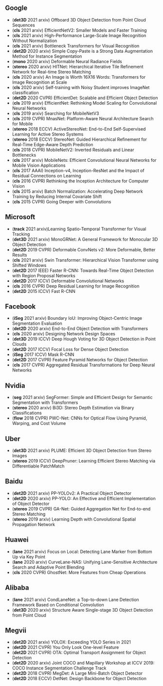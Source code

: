 ## Google
- (**det3D** 2021 arxiv) Offboard 3D Object Detection from Point Cloud Sequences
- (**cls** 2021 arxiv) EfficientNetV2: Smaller Models and Faster Training
- (**cls** 2021 arxiv) High-Performance Large-Scale Image Recognition Without Normalization
- (**cls** 2021 arxiv) Bottleneck Transformers for Visual Recognition
- (**det2D** 2020 arxiv) Simple Copy-Paste is a Strong Data Augmentation Method for Instance Segmentation
- (**mono** 2020 arxiv) Deformable Neural Radiance Fields
- (**stereo** 2020 arxiv) HITNet: Hierarchical Iterative Tile Refinement Network for Real-time Stereo Matching
- (**cls** 2020 arxiv) An Image is Worth 16X16 Words: Transformers for Image Recognition at Scale
- (**cls** 2020 arxiv) Self-training with Noisy Student improves ImageNet classification
- (**det2D** 2020 CVPR) EfficientDet: Scalable and Efficient Object Detection
- (**cls** 2019 arxiv) EfficientNet: Rethinking Model Scaling for Convolutional Neural Networks
- (**cls** 2019 arxiv) Searching for MobileNetV3
- (**cls** 2019 CVPR) MnasNet: Platform-Aware Neural Architecture Search for Mobile
- (**stereo** 2018 ECCV) ActiveStereoNet: End-to-End Self-Supervised Learning for Active Stereo Systems
- (**stereo** 2018 ECCV) StereoNet: Guided Hierarchical Refinement for Real-Time Edge-Aware Depth Prediction
- (**cls** 2018 CVPR) MobileNetV2: Inverted Residuals and Linear Bottlenecks
- (**cls** 2017 arxiv) MobileNets: Efficient Convolutional Neural Networks for Mobile Vision Applications
- (**cls** 2017 AAAI) Inception-v4, Inception-ResNet and the Impact of Residual Connections on Learning
- (**cls** 2016 CVPR) Rethinking the Inception Architecture for Computer Vision
- (**cls** 2015 arxiv) Batch Normalization: Accelerating Deep Network Training by Reducing Internal Covariate Shift
- (**cls** 2015 CVPR) Going Deeper with Convolutions

## Microsoft
- (**track** 2021 arxiv)Learning Spatio-Temporal Transformer for Visual Tracking
- (**det3D** 2021 arxiv) MonoGRNet: A General Framework for Monocular 3D Object Detection
- (**det2D** 2019 CVPR) Deformable ConvNets v2: More Deformable, Better Results
- (**cls** 2021 arxiv) Swin Transformer: Hierarchical Vision Transformer using Shifted Windows
- (**det2D** 2017 IEEE) Faster R-CNN: Towards Real-Time Object Detection with Region Proposal Networks
- (**det2D** 2017 ICCV) Deformable Convolutional Networks
- (**cls** 2016 CVPR) Deep Residual Learning for Image Recognition
- (**det2D** 2015 ICCV) Fast R-CNN

## Facebook
- (**iSeg** 2021 arxiv) Boundary IoU: Improving Object-Centric Image Segmentation Evaluation
- (**det2D** 2020 arxiv) End-to-End Object Detection with Transformers
- (**cls** 2020 arxiv) Designing Network Design Spaces
- (**det3D** 2019 ICCV) Deep Hough Voting for 3D Object Detection in Point Clouds
- (**det2D** 2017 ICCV) Focal Loss for Dense Object Detection
- (**iSeg** 2017 ICCV) Mask R-CNN
- (**det2D** 2017 CVPR) Feature Pyramid Networks for Object Detection
- (**cls** 2017 CVPR) Aggregated Residual Transformations for Deep Neural Networks

## Nvidia
- (**seg** 2021 arxiv) SegFormer: Simple and Efficient Design for Semantic Segmentation with Transformers
- (**stereo** 2020 arxiv) Bi3D: Stereo Depth Estimation via Binary Classifications
- (**flow** 2018 CVPR) PWC-Net: CNNs for Optical Flow Using Pyramid, Warping, and Cost Volume

## Uber
- (**det3D** 2021 arxiv) PLUME: Efficient 3D Object Detection from Stereo Images
- (**stereo** 2019 ICCV) DeepPruner: Learning Efficient Stereo Matching via Differentiable PatchMatch

## Baidu
- (**det2D** 2021 arxiv) PP-YOLOv2: A Practical Object Detector
- (**det2D** 2020 arxiv) PP-YOLO: An Effective and Efficient Implementation of Object Detector
- (**stereo** 2019 CVPR) GA-Net: Guided Aggregation Net for End-to-end Stereo Matching
- (**stereo** 2019 arxiv) Learning Depth with Convolutional Spatial Propagation Network

## Huawei
- (**lane** 2021 arxiv) Focus on Local: Detecting Lane Marker from Bottom Up via Key Point
- (**lane** 2020 arxiv) CurveLane-NAS: Unifying Lane-Sensitive Architecture Search and Adaptive Point Blending
- (**cls** 2020 CVPR) GhostNet: More Features from Cheap Operations

## Alibaba
- (**lane** 2021 arxiv) CondLaneNet: a Top-to-down Lane Detection Framework Based on Conditional Convolution
- (**det3D** 2020 arxiv) Structure Aware Single-stage 3D Object Detection from Point Cloud

## Megvii
- (**det2D** 2021 arxiv) YOLOX: Exceeding YOLO Series in 2021
- (**det2D** 2021 CVPR) You Only Look One-level Feature
- (**det2D** 2021 CVPR) OTA: Optimal Transport Assignment for Object Detection
- (**det2D** 2020 arxiv) Joint COCO and Mapillary Workshop at ICCV 2019: COCO Instance Segmentation Challenge Track
- (**det2D** 2018 CVPR) MegDet: A Large Mini-Batch Object Detector
- (**det2D** 2018 ECCV) DetNet: Design Backbone for Object Detection